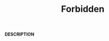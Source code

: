 ﻿---
category: 4xx
code: 403
cover: https://firebasestorage.googleapis.com/v0/b/capy-http.appspot.com/o/Capy403.gif?alt=media
coverAlt: Forbidden
description: Forbidden
pubDate: 2014-06-01
tags:
- 4xx
title: Forbidden
---

__DESCRIPTION__